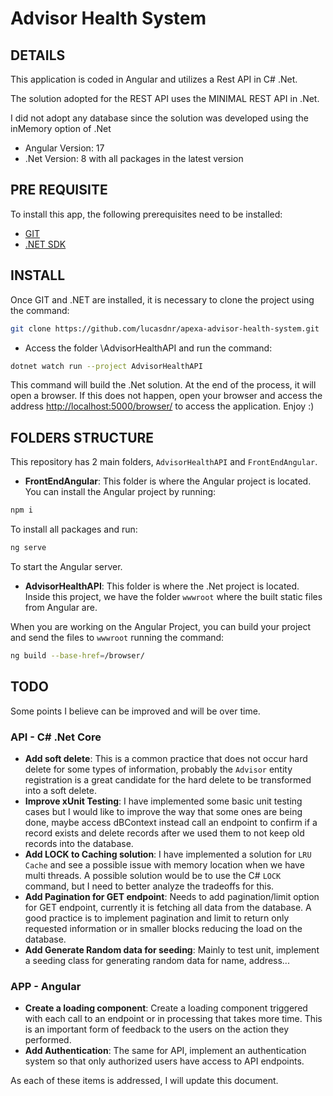 # Advisor Health System

## DETAILS
This application is coded in Angular and utilizes a Rest API in C# .Net. 

The solution adopted for the REST API uses the MINIMAL REST API in .Net.

I did not adopt any database since the solution was developed using the inMemory option of .Net

- Angular Version: 17
- .Net Version: 8 with all packages in the latest version

## PRE REQUISITE
To install this app, the following prerequisites need to be installed:
- [GIT](https://git-scm.com/downloads)
- [.NET SDK](https://dotnet.microsoft.com/en-us/download)

## INSTALL
Once GIT and .NET are installed, it is necessary to clone the project using the command:
```sh
git clone https://github.com/lucasdnr/apexa-advisor-health-system.git
```
- Access the folder \AdvisorHealthAPI and run the command:
```sh
dotnet watch run --project AdvisorHealthAPI
```
This command will build the .Net solution. At the end of the process, it will open a browser. If this does not happen, open your browser and access the address [http://localhost:5000/browser/](http://localhost:5000/browser/) to access the application. Enjoy :)

## FOLDERS STRUCTURE
This repository has 2 main folders, `AdvisorHealthAPI` and `FrontEndAngular`.

- **FrontEndAngular**: This folder is where the Angular project is located. You can install the Angular project by running:
```sh
npm i
```
To install all packages and run:
```sh
ng serve
```
To start the Angular server.

- **AdvisorHealthAPI**: This folder is where the .Net project is located. Inside this project, we have the folder `wwwroot` where the built static files from Angular are.

When you are working on the Angular Project, you can build your project and send the files to `wwwroot` running the command:
```sh
ng build --base-href=/browser/
```

## TODO
Some points I believe can be improved and will be over time.

### API - C# .Net Core
- **Add soft delete**: This is a common practice that does not occur hard delete for some types of information, probably the `Advisor` entity registration is a great candidate for the hard delete to be transformed into a soft delete.
- **Improve xUnit Testing**: I have implemented some basic unit testing cases but I would like to improve the way that some ones are being done, maybe access dBContext instead call an endpoint to confirm if a record exists and delete records after we used them to not keep old records into the database.
- **Add LOCK to Caching solution**: I have implemented a solution for `LRU Cache` and see a possible issue with memory location when we have multi threads. A possible solution would be to use the C# `LOCK` command, but I need to better analyze the tradeoffs for this.
- **Add Pagination for GET endpoint**: Needs to add pagination/limit option for GET endpoint, currently it is fetching all data from the database. A good practice is to implement pagination and limit to return only requested information or in smaller blocks reducing the load on the database.
- **Add Generate Random data for seeding**: Mainly to test unit, implement a seeding class for generating random data for name, address...

### APP - Angular
- **Create a loading component**: Create a loading component triggered with each call to an endpoint or in processing that takes more time. This is an important form of feedback to the users on the action they performed.
- **Add Authentication**: The same for API, implement an authentication system so that only authorized users have access to API endpoints.


As each of these items is addressed, I will update this document.
